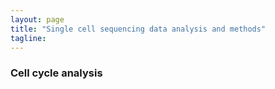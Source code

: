 ```yaml
---
layout: page
title: "Single cell sequencing data analysis and methods"
tagline: 
---
```



### Cell cycle analysis

